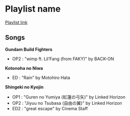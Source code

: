 # Playlist name

[Playlist link](https://open.spotify.com/user/fz230568w0ccmom2dg3zvxq1h/playlist/3kA3G7inbL2qeNqw6hkfsA?si=kFIgawD6SvarVaPsiMRsuQ)

## Songs

**Gundam Build Fighters**
* OP2 : "wimp ft. Lil’Fang (from FAKY)" by BACK-ON

**Kotonoha no Niwa**
* ED : "Rain" by Motohiro Hata

**Shingeki no Kyojin**
* OP1 : "Guren no Yumiya (紅蓮の弓矢)" by Linked Horizon
* OP2 : "Jiyuu no Tsubasa (自由の翼)" by Linked Horizon
* ED2 : "great escape" by Cinema Staff